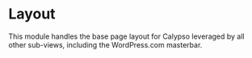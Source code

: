 # Layout

This module handles the base page layout for Calypso leveraged by all other
sub-views, including the WordPress.com masterbar.
